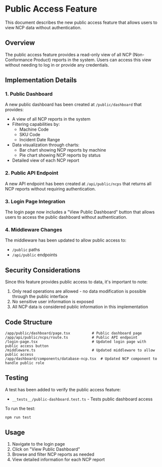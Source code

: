 # Public Access Feature

This document describes the new public access feature that allows users to view NCP data without authentication.

## Overview

The public access feature provides a read-only view of all NCP (Non-Conformance Product) reports in the system. Users can access this view without needing to log in or provide any credentials.

## Implementation Details

### 1. Public Dashboard

A new public dashboard has been created at `/public/dashboard` that provides:

- A view of all NCP reports in the system
- Filtering capabilities by:
  - Machine Code
  - SKU Code
  - Incident Date Range
- Data visualization through charts:
  - Bar chart showing NCP reports by machine
  - Pie chart showing NCP reports by status
- Detailed view of each NCP report

### 2. Public API Endpoint

A new API endpoint has been created at `/api/public/ncps` that returns all NCP reports without requiring authentication.

### 3. Login Page Integration

The login page now includes a "View Public Dashboard" button that allows users to access the public dashboard without authentication.

### 4. Middleware Changes

The middleware has been updated to allow public access to:
- `/public` paths
- `/api/public` endpoints

## Security Considerations

Since this feature provides public access to data, it's important to note:

1. Only read operations are allowed - no data modification is possible through the public interface
2. No sensitive user information is exposed
3. All NCP data is considered public information in this implementation

## Code Structure

```
/app/public/dashboard/page.tsx          # Public dashboard page
/app/api/public/ncps/route.ts           # Public API endpoint
/login-page.tsx                         # Updated login page with public access button
/middleware.ts                          # Updated middleware to allow public access
/app/dashboard/components/database-ncp.tsx  # Updated NCP component to handle public role
```

## Testing

A test has been added to verify the public access feature:
- `__tests__/public-dashboard.test.ts` - Tests public dashboard access

To run the test:
```bash
npm run test
```

## Usage

1. Navigate to the login page
2. Click on "View Public Dashboard"
3. Browse and filter NCP reports as needed
4. View detailed information for each NCP report